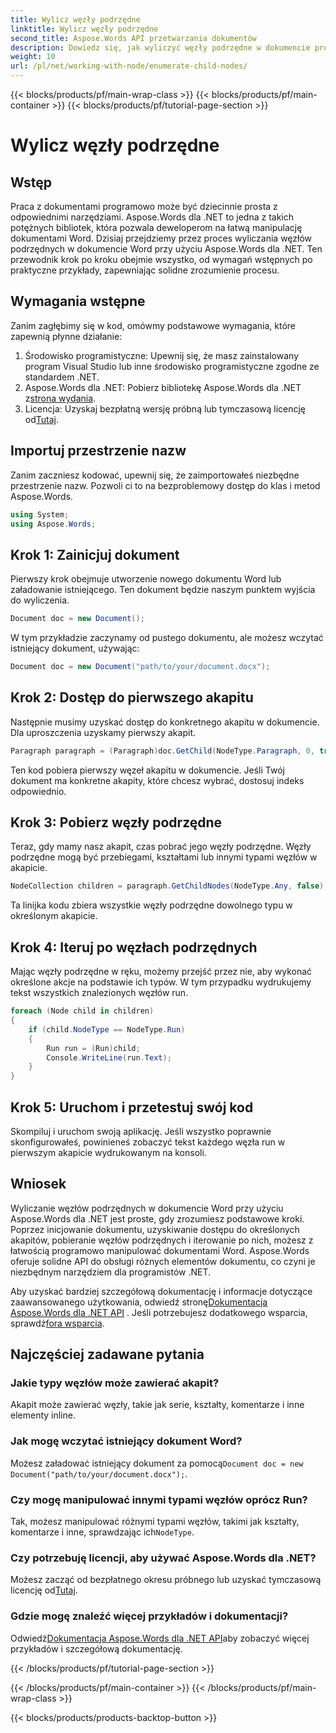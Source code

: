```yaml
---
title: Wylicz węzły podrzędne
linktitle: Wylicz węzły podrzędne
second_title: Aspose.Words API przetwarzania dokumentów
description: Dowiedz się, jak wyliczyć węzły podrzędne w dokumencie programu Word za pomocą Aspose.Words dla platformy .NET, korzystając z tego samouczka krok po kroku.
weight: 10
url: /pl/net/working-with-node/enumerate-child-nodes/
---
```


{{< blocks/products/pf/main-wrap-class >}}
{{< blocks/products/pf/main-container >}}
{{< blocks/products/pf/tutorial-page-section >}}

# Wylicz węzły podrzędne

## Wstęp

Praca z dokumentami programowo może być dziecinnie prosta z odpowiednimi narzędziami. Aspose.Words dla .NET to jedna z takich potężnych bibliotek, która pozwala deweloperom na łatwą manipulację dokumentami Word. Dzisiaj przejdziemy przez proces wyliczania węzłów podrzędnych w dokumencie Word przy użyciu Aspose.Words dla .NET. Ten przewodnik krok po kroku obejmie wszystko, od wymagań wstępnych po praktyczne przykłady, zapewniając solidne zrozumienie procesu.

## Wymagania wstępne

Zanim zagłębimy się w kod, omówmy podstawowe wymagania, które zapewnią płynne działanie:

1. Środowisko programistyczne: Upewnij się, że masz zainstalowany program Visual Studio lub inne środowisko programistyczne zgodne ze standardem .NET.
2.  Aspose.Words dla .NET: Pobierz bibliotekę Aspose.Words dla .NET z[strona wydania](https://releases.aspose.com/words/net/).
3.  Licencja: Uzyskaj bezpłatną wersję próbną lub tymczasową licencję od[Tutaj](https://purchase.aspose.com/temporary-license/).

## Importuj przestrzenie nazw

Zanim zaczniesz kodować, upewnij się, że zaimportowałeś niezbędne przestrzenie nazw. Pozwoli ci to na bezproblemowy dostęp do klas i metod Aspose.Words.

```csharp
using System;
using Aspose.Words;
```

## Krok 1: Zainicjuj dokument

Pierwszy krok obejmuje utworzenie nowego dokumentu Word lub załadowanie istniejącego. Ten dokument będzie naszym punktem wyjścia do wyliczenia.

```csharp
Document doc = new Document();
```

W tym przykładzie zaczynamy od pustego dokumentu, ale możesz wczytać istniejący dokument, używając:

```csharp
Document doc = new Document("path/to/your/document.docx");
```

## Krok 2: Dostęp do pierwszego akapitu

Następnie musimy uzyskać dostęp do konkretnego akapitu w dokumencie. Dla uproszczenia uzyskamy pierwszy akapit.

```csharp
Paragraph paragraph = (Paragraph)doc.GetChild(NodeType.Paragraph, 0, true);
```

Ten kod pobiera pierwszy węzeł akapitu w dokumencie. Jeśli Twój dokument ma konkretne akapity, które chcesz wybrać, dostosuj indeks odpowiednio.

## Krok 3: Pobierz węzły podrzędne

Teraz, gdy mamy nasz akapit, czas pobrać jego węzły podrzędne. Węzły podrzędne mogą być przebiegami, kształtami lub innymi typami węzłów w akapicie.

```csharp
NodeCollection children = paragraph.GetChildNodes(NodeType.Any, false);
```

Ta linijka kodu zbiera wszystkie węzły podrzędne dowolnego typu w określonym akapicie.

## Krok 4: Iteruj po węzłach podrzędnych

Mając węzły podrzędne w ręku, możemy przejść przez nie, aby wykonać określone akcje na podstawie ich typów. W tym przypadku wydrukujemy tekst wszystkich znalezionych węzłów run.

```csharp
foreach (Node child in children)
{
    if (child.NodeType == NodeType.Run)
    {
        Run run = (Run)child;
        Console.WriteLine(run.Text);
    }
}
```

## Krok 5: Uruchom i przetestuj swój kod

Skompiluj i uruchom swoją aplikację. Jeśli wszystko poprawnie skonfigurowałeś, powinieneś zobaczyć tekst każdego węzła run w pierwszym akapicie wydrukowanym na konsoli.

## Wniosek

Wyliczanie węzłów podrzędnych w dokumencie Word przy użyciu Aspose.Words dla .NET jest proste, gdy zrozumiesz podstawowe kroki. Poprzez inicjowanie dokumentu, uzyskiwanie dostępu do określonych akapitów, pobieranie węzłów podrzędnych i iterowanie po nich, możesz z łatwością programowo manipulować dokumentami Word. Aspose.Words oferuje solidne API do obsługi różnych elementów dokumentu, co czyni je niezbędnym narzędziem dla programistów .NET.

 Aby uzyskać bardziej szczegółową dokumentację i informacje dotyczące zaawansowanego użytkowania, odwiedź stronę[Dokumentacja Aspose.Words dla .NET API](https://reference.aspose.com/words/net/) . Jeśli potrzebujesz dodatkowego wsparcia, sprawdź[fora wsparcia](https://forum.aspose.com/c/words/8).

## Najczęściej zadawane pytania

### Jakie typy węzłów może zawierać akapit?
Akapit może zawierać węzły, takie jak serie, kształty, komentarze i inne elementy inline.

### Jak mogę wczytać istniejący dokument Word?
 Możesz załadować istniejący dokument za pomocą`Document doc = new Document("path/to/your/document.docx");`.

### Czy mogę manipulować innymi typami węzłów oprócz Run?
 Tak, możesz manipulować różnymi typami węzłów, takimi jak kształty, komentarze i inne, sprawdzając ich`NodeType`.

### Czy potrzebuję licencji, aby używać Aspose.Words dla .NET?
 Możesz zacząć od bezpłatnego okresu próbnego lub uzyskać tymczasową licencję od[Tutaj](https://purchase.aspose.com/temporary-license/).

### Gdzie mogę znaleźć więcej przykładów i dokumentacji?
 Odwiedź[Dokumentacja Aspose.Words dla .NET API](https://reference.aspose.com/words/net/)aby zobaczyć więcej przykładów i szczegółową dokumentację.

{{< /blocks/products/pf/tutorial-page-section >}}

{{< /blocks/products/pf/main-container >}}
{{< /blocks/products/pf/main-wrap-class >}}

{{< blocks/products/products-backtop-button >}}
